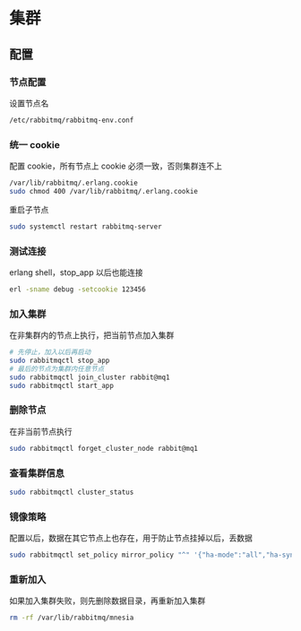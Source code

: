 # 集群

## 配置

### 节点配置

设置节点名

```sh
/etc/rabbitmq/rabbitmq-env.conf
```

### 统一 cookie

配置 cookie，所有节点上 cookie 必须一致，否则集群连不上

```sh
/var/lib/rabbitmq/.erlang.cookie
sudo chmod 400 /var/lib/rabbitmq/.erlang.cookie
```

重启子节点

```sh
sudo systemctl restart rabbitmq-server
```

### 测试连接

erlang shell，stop_app 以后也能连接

```sh
erl -sname debug -setcookie 123456
```

### 加入集群

在非集群内的节点上执行，把当前节点加入集群

```sh
# 先停止，加入以后再启动
sudo rabbitmqctl stop_app
# 最后的节点为集群内任意节点
sudo rabbitmqctl join_cluster rabbit@mq1
sudo rabbitmqctl start_app
```

### 删除节点

在非当前节点执行

```sh
sudo rabbitmqctl forget_cluster_node rabbit@mq1
```

### 查看集群信息

```sh
sudo rabbitmqctl cluster_status
```

### 镜像策略

配置以后，数据在其它节点上也存在，用于防止节点挂掉以后，丢数据

```sh
sudo rabbitmqctl set_policy mirror_policy "^" '{"ha-mode":"all","ha-sync-mode":"automatic"}'
```

### 重新加入

如果加入集群失败，则先删除数据目录，再重新加入集群

```sh
rm -rf /var/lib/rabbitmq/mnesia
```
